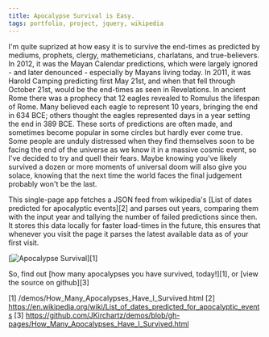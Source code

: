 ```yaml
---
title: Apocalypse Survival is Easy.
tags: portfolio, project, jquery, wikipedia
---
```



I'm quite suprized at how easy it is to survive the end-times as predicted by mediums, prophets, clergy, mathemeticians, charlatans, and true-believers.
In 2012, it was the Mayan Calendar predictions, which were largely ignored - and later denounced - especially by Mayans living today.
In 2011, it was Harold Camping predicting first May 21st, and when that fell through October 21st, would be the end-times as seen in Revelations.
In ancient Rome there was a prophecy that 12 eagles revealed to Romulus the lifespan of Rome. 
Many believed each eagle to represent 10 years, bringing the end in 634 BCE; others thought the eagles represented days in a year setting the end in 389 BCE.
These sorts of predictions are often made, and sometimes become popular in some circles but hardly ever come true.
Some people are unduly distressed when they find themselves soon to be facing the end of the universe as we know it in a massive cosmic event, so I've decided to try and quell their fears.
Maybe knowing you've likely survived a dozen or more moments of universal doom will also give you solace, knowing that the next time the world faces the final judgement probably won't be the last.

This single-page app fetches a JSON feed from wikipedia's [List of dates predicted for apocalyptic events][2] and parses out years, comparing them with the input year and tallying the number of failed predictions since then.
It stores this data locally for faster load-times in the future, this ensures that whenever you visit the page it parses the latest available data as of your first visit.

[![Apocalypse Survival](http://i.imgur.com/lkl8JL6.png)][1]

So, find out [how many apocalypses you have survived, today!][1], or [view the source on github][3]

[1] /demos/How_Many_Apocalypses_Have_I_Survived.html
[2] https://en.wikipedia.org/wiki/List_of_dates_predicted_for_apocalyptic_events
[3] https://github.com/JKirchartz/demos/blob/gh-pages/How_Many_Apocalypses_Have_I_Survived.html

